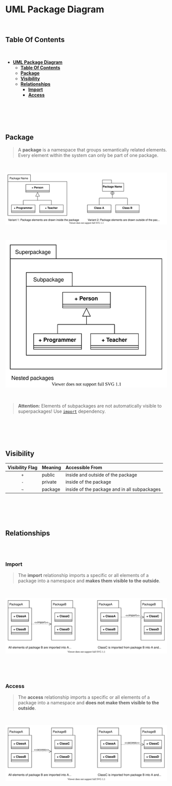 # **UML Package Diagram**
<br>

## **Table Of Contents**
<br>

- [**UML Package Diagram**](#uml-package-diagram)
  - [**Table Of Contents**](#table-of-contents)
  - [**Package**](#package)
  - [**Visibility**](#visibility)
  - [**Relationships**](#relationships)
    - [**Import**](#import)
    - [**Access**](#access)

<br>
<br>
<br>
<br>

## **Package**

> A **package** is a namespace that groups semantically related elements.  
> Every element within the system can only be part of one package.

<br>

![Package](./pictures/package-diagram/uml_package_diagram_example1.svg)

<br>

![Nested Packages](./pictures/package-diagram/uml_package_diagram_example2.svg)

<br>

> **Attention:** Elements of subpackages are not automatically visible to superpackages! Use [`import`](#import) dependency.

<br>
<br>
<br>
<br>

## **Visibility**

|**Visibility Flag** |Meaning   |Accessible From                              |
|:------------------:|:---------|:--------------------------------------------|
|`+`                 |public    |inside and outside of the package            |
|`-`                 |private   |inside of the package                        |
|`~`                 |package   |inside of the package and in all subpackages |

<br>
<br>
<br>
<br>

## **Relationships**
<br>
<br>

### **Import**

> The **import** relationship imports a specific or all elements of a package into a namespace and **makes them visible to the outside**.

<br>

![import relationship](./pictures/package-diagram/uml_package_diagram_import.svg)

<br>
<br>
<br>

### **Access**

> The **access** relationship imports a specific or all elements of a package into a namespace and **does not make them visible to the outside**.

<br>

![access relationship](./pictures/package-diagram/uml_package_diagram_access.svg)


